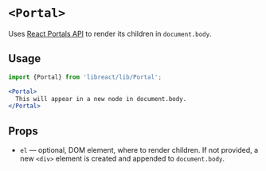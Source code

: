 # `<Portal>`

Uses [React Portals API](https://reactjs.org/docs/portals.html) to render its children in `document.body`.

## Usage

```jsx
import {Portal} from 'libreact/lib/Portal';

<Portal>
  This will appear in a new node in document.body.
</Portal>
```

## Props

  - `el` &mdash; optional, DOM element, where to render children. If not provided, a new `<div>` element is created and
  appended to `document.body`.
